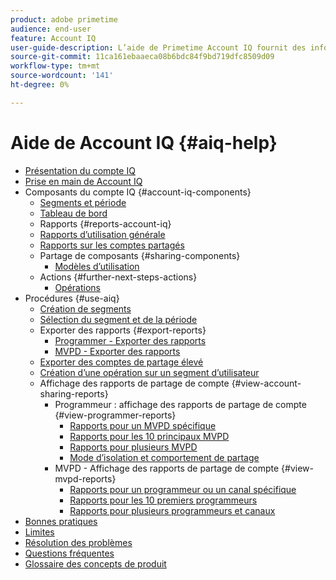 ```yaml
---
product: adobe primetime
audience: end-user
feature: Account IQ
user-guide-description: L’aide de Primetime Account IQ fournit des informations sur les composants de Account IQ et vous guide tout au long des parcours utilisateur pour utiliser les différents composants.
source-git-commit: 11ca161ebaaeca08b6bdc84f9bd719dfc8509d09
workflow-type: tm+mt
source-wordcount: '141'
ht-degree: 0%

---
```


# Aide de Account IQ {#aiq-help}

+ [Présentation du compte IQ](/help/AccountIQ/home.md)
+ [Prise en main de Account IQ](/help/AccountIQ/get-started.md)
+ Composants du compte IQ {#account-iq-components}
   + [Segments et période](/help/AccountIQ/segments-timeframe.md)
   + [Tableau de bord](/help/AccountIQ/dashboard.md)
   + Rapports {#reports-account-iq}
   + [Rapports d’utilisation générale](/help/AccountIQ/general-usage-reports.md)
   + [Rapports sur les comptes partagés](/help/AccountIQ/shared-acc-reports.md)
   + Partage de composants {#sharing-components}
      + [Modèles d’utilisation](/help/AccountIQ/usage-patterns.md)
   + Actions {#further-next-steps-actions}
      + [Opérations](/help/AccountIQ/operations.md)
+ Procédures {#use-aiq}
   + [Création de segments](/help/AccountIQ/build-segment.md)
   + [Sélection du segment et de la période](/help/AccountIQ/howto-select-segment-timeframe.md)
   + Exporter des rapports {#export-reports}
      + [Programmer - Exporter des rapports](/help/AccountIQ/export-segment-metrics-progr.md)
      + [MVPD - Exporter des rapports](/help/AccountIQ/export-segment-metrics-mvpd.md)
   + [Exporter des comptes de partage élevé](/help/AccountIQ/export-acc-information.md)
   + [Création d’une opération sur un segment d’utilisateur](/help/AccountIQ/operation-affecting-user-segment.md)
   + Affichage des rapports de partage de compte {#view-account-sharing-reports}
      + Programmeur : affichage des rapports de partage de compte {#view-programmer-reports}
         + [Rapports pour un MVPD spécifique](/help/AccountIQ/reports-for-specific-mvpds.md)
         + [Rapports pour les 10 principaux MVPD](/help/AccountIQ/top-10-mvpd-reports.md)
         + [Rapports pour plusieurs MVPD](viewrep-multiple-mvpd.md)
         + [Mode d’isolation et comportement de partage](/help/AccountIQ/isolation-mode.md)
      + MVPD - Affichage des rapports de partage de compte {#view-mvpd-reports}
         + [Rapports pour un programmeur ou un canal spécifique](/help/AccountIQ/reports-for-specific-programmers.md)
         + [Rapports pour les 10 premiers programmeurs](/help/AccountIQ/top-10-programmer-reports.md)
         + [Rapports pour plusieurs programmeurs et canaux](viewrep-multiple-programmer.md)
+ [Bonnes pratiques](/help/AccountIQ/best-practices.md)
+ [Limites](/help/AccountIQ/limitations.md)
+ [Résolution des problèmes](/help/AccountIQ/troubleshoot.md)
+ [Questions fréquentes](/help/AccountIQ/faq.md)
+ [Glossaire des concepts de produit](/help/AccountIQ/product-concepts.md)